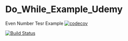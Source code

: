 # Do_While_Example_Udemy
Even Number Tesr Example
[![codecov](https://codecov.io/gh/raje1reddy/Do_While_Example_Udemy/branch/master/graph/badge.svg)](https://codecov.io/gh/raje1reddy/Do_While_Example_Udemy)

[![Build Status](https://travis-ci.org/raje1reddy/Do_While_Example_Udemy.svg?branch=master)](https://travis-ci.org/raje1reddy/Do_While_Example_Udemy)
